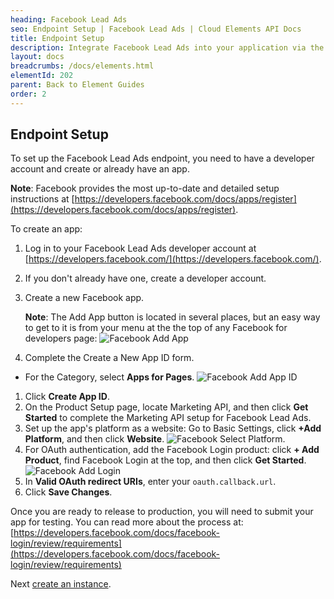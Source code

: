 ```yaml
---
heading: Facebook Lead Ads
seo: Endpoint Setup | Facebook Lead Ads | Cloud Elements API Docs
title: Endpoint Setup
description: Integrate Facebook Lead Ads into your application via the Cloud Elements APIs.
layout: docs
breadcrumbs: /docs/elements.html
elementId: 202
parent: Back to Element Guides
order: 2
---
```

## Endpoint Setup

To set up the Facebook Lead Ads endpoint, you need to have a developer account and create or already have an app.

__Note__: Facebook provides the most up-to-date and detailed setup instructions at [https://developers.facebook.com/docs/apps/register](https://developers.facebook.com/docs/apps/register).

To create an app:

1. Log in to your Facebook Lead Ads developer account at [https://developers.facebook.com/](https://developers.facebook.com/).
1. If you don't already have one, create a developer account.
1. Create a new Facebook app.

    __Note__: The Add App button is located in several places, but an easy way to get to it is from your menu at the the top of any Facebook for developers page:
    ![Facebook Add App](https://cl.ly/3u393Q30450G/Add%20App.png)
1. Complete the Create a New App ID form.
  * For the Category, select __Apps for Pages__.
    ![Facebook Add App ID](https://cl.ly/3v3L3z2n210z/Create-a-New-AppID.png)
1. Click __Create App ID__.
1. On the Product Setup page, locate Marketing API, and then click __Get Started__ to complete the Marketing API setup for Facebook Lead Ads.
1. Set up the app's platform as a website: Go to Basic Settings, click __+Add Platform__, and then click __Website__.
    ![Facebook Select Platform](https://cl.ly/0K2913290G08/select-platform.png).
1. For OAuth authentication, add the Facebook Login product: click __+ Add Product__, find Facebook Login at the top, and then click __Get Started__.
![Facebook Add Login](https://cl.ly/2G3R440Q0o3e/FB-Login.png)
1. In __Valid OAuth redirect URIs__, enter your `oauth.callback.url`.
1. Click __Save Changes__.

Once you are ready to release to production, you will need to submit your app for testing.  You can read more about the process at: [https://developers.facebook.com/docs/facebook-login/review/requirements](https://developers.facebook.com/docs/facebook-login/review/requirements)

Next [create an instance](facebook-create-instance.html).
